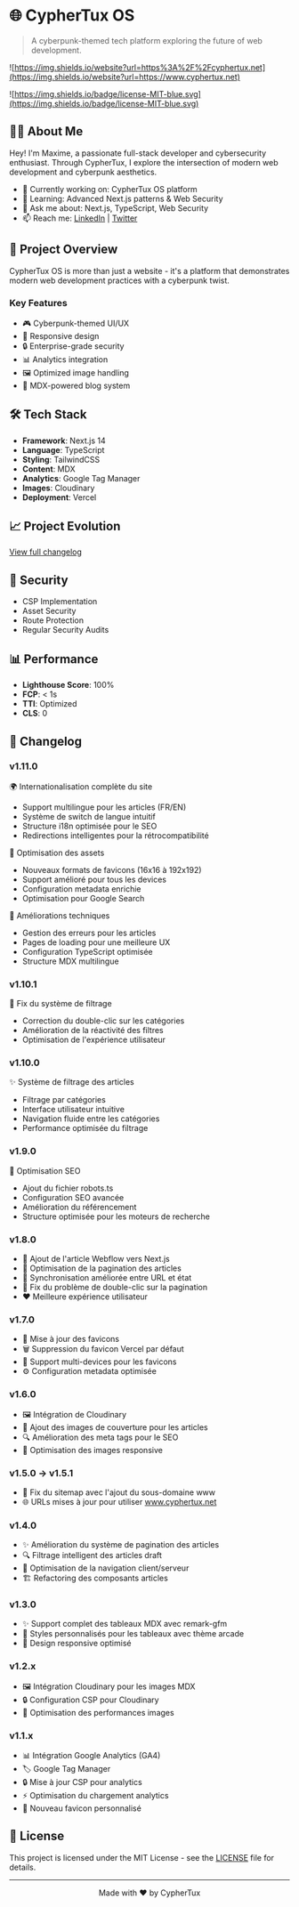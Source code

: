 # 🌐 CypherTux OS

> A cyberpunk-themed tech platform exploring the future of web development.
> 

![https://img.shields.io/website?url=https%3A%2F%2Fcyphertux.net](https://img.shields.io/website?url=https://www.cyphertux.net)

![https://img.shields.io/badge/license-MIT-blue.svg](https://img.shields.io/badge/license-MIT-blue.svg)

## 👨‍💻 About Me

Hey! I'm Maxime, a passionate full-stack developer and cybersecurity enthusiast. Through CypherTux, I explore the intersection of modern web development and cyberpunk aesthetics.

- 🔭 Currently working on: CypherTux OS platform
- 🌱 Learning: Advanced Next.js patterns & Web Security
- 💬 Ask me about: Next.js, TypeScript, Web Security
- 📫 Reach me: [LinkedIn](https://www.linkedin.com/in/evrardmaxime/) | [Twitter](https://twitter.com/Cyphertux)

## 🚀 Project Overview

CypherTux OS is more than just a website - it's a platform that demonstrates modern web development practices with a cyberpunk twist.

### Key Features

- 🎮 Cyberpunk-themed UI/UX
- 📱 Responsive design
- 🔒 Enterprise-grade security
- 📊 Analytics integration
- 🖼️ Optimized image handling
- 📝 MDX-powered blog system

## 🛠 Tech Stack

- **Framework**: Next.js 14
- **Language**: TypeScript
- **Styling**: TailwindCSS
- **Content**: MDX
- **Analytics**: Google Tag Manager
- **Images**: Cloudinary
- **Deployment**: Vercel

## 📈 Project Evolution

[View full changelog](https://www.cyphertux.net)

## 🔐 Security

- CSP Implementation
- Asset Security
- Route Protection
- Regular Security Audits

## 📊 Performance

- **Lighthouse Score**: 100%
- **FCP**: < 1s
- **TTI**: Optimized
- **CLS**: 0

## 📜 Changelog

### v1.11.0
🌍 Internationalisation complète du site
- Support multilingue pour les articles (FR/EN)
- Système de switch de langue intuitif
- Structure i18n optimisée pour le SEO
- Redirections intelligentes pour la rétrocompatibilité

🎨 Optimisation des assets
- Nouveaux formats de favicons (16x16 à 192x192)
- Support amélioré pour tous les devices
- Configuration metadata enrichie
- Optimisation pour Google Search

🔧 Améliorations techniques
- Gestion des erreurs pour les articles
- Pages de loading pour une meilleure UX
- Configuration TypeScript optimisée
- Structure MDX multilingue

### v1.10.1
🎯 Fix du système de filtrage
- Correction du double-clic sur les catégories
- Amélioration de la réactivité des filtres
- Optimisation de l'expérience utilisateur

### v1.10.0
✨ Système de filtrage des articles
- Filtrage par catégories
- Interface utilisateur intuitive
- Navigation fluide entre les catégories
- Performance optimisée du filtrage

### v1.9.0
🤖 Optimisation SEO
- Ajout du fichier robots.ts
- Configuration SEO avancée
- Amélioration du référencement
- Structure optimisée pour les moteurs de recherche

### v1.8.0
- 📝 Ajout de l'article Webflow vers Next.js 
- 🔄 Optimisation de la pagination des articles
- 🤘 Synchronisation améliorée entre URL et état
- 🎯 Fix du problème de double-clic sur la pagination
- ❤️ Meilleure expérience utilisateur

### v1.7.0
- 🎨 Mise à jour des favicons
- 🗑️ Suppression du favicon Vercel par défaut
- 📱 Support multi-devices pour les favicons
- ⚙️ Configuration metadata optimisée

### v1.6.0
- 🖼️ Intégration de Cloudinary
- 📸 Ajout des images de couverture pour les articles
- 🔍 Amélioration des meta tags pour le SEO
- 📱 Optimisation des images responsive

### v1.5.0 → v1.5.1
- 🔧 Fix du sitemap avec l'ajout du sous-domaine www
- 🌐 URLs mises à jour pour utiliser www.cyphertux.net

### v1.4.0
- ✨ Amélioration du système de pagination des articles
- 🔍 Filtrage intelligent des articles draft
- 🎯 Optimisation de la navigation client/serveur
- 🏗️ Refactoring des composants articles

### v1.3.0 
- ✨ Support complet des tableaux MDX avec remark-gfm
- 🎨 Styles personnalisés pour les tableaux avec thème arcade
- 📱 Design responsive optimisé

### v1.2.x
- 🖼️ Intégration Cloudinary pour les images MDX
- 🔒 Configuration CSP pour Cloudinary
- 🎯 Optimisation des performances images

### v1.1.x
- 📊 Intégration Google Analytics (GA4)
- 🏷️ Google Tag Manager
- 🔒 Mise à jour CSP pour analytics
- ⚡ Optimisation du chargement analytics
- 🎨 Nouveau favicon personnalisé

## 📄 License

This project is licensed under the MIT License - see the [LICENSE](https://www.notion.so/cyphertux/LICENSE) file for details.

---

<p align="center">Made with ❤️ by CypherTux</p>
